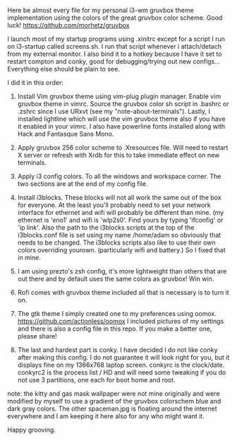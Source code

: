Here be almost every file for my personal i3-wm gruvbox theme implementation using the
colors of the great gruvbox color scheme. Good luck!  https://github.com/morhetz/gruvbox



I launch most of my startup programs using .xinitrc except for a script I run
on i3-startup called screens.sh. I run that script whenever i attach/detach
from my external monitor. I also bind it to a hotkey because I have it set to
restart compton and conky, good for debugging/trying out new configs...
Everything else should be plain to see.

I did it in this order:

1. Install Vim gruvbox theme using vim-plug plugin manager.
Enable vim gruvbox theme in vimrc. Source the gruvbox color sh script in
.bashrc or .zshrc since I use URxvt (see my "note-about-terminals"). Lastly, I
installed lightline which will use the vim gruvbox theme also if you have it
enabled in your vimrc. I also have powerline fonts installed along with Hack
and Fantasque Sans Mono.

2. Apply gruvbox 256 color scheme to .Xresources file. Will need to restart X
   server or refresh with Xrdb for this to take immediate effect on new
   terminals.

3. Apply i3 config colors. To all the windows and workspace corner. The two
   sections are at the end of my config file.

4. Install i3blocks. These blocks will not all work the same out of the
   box for everyone. At the least you'll probably need to set your network
   interface for ethernet and wifi will probably be different than mine. (my
   ethernet is 'eno1' and wifi is 'wlp2s0'. Find yours by typing 'ifconfig' or
   'ip link'. Also the path to the i3blocks scripts at the top of the i3blocks.conf file is set using
   my name /home/adam so obviously that needs to be changed. The i3blocks
   scripts also like to use their own colors overriding yourown. (particularly
   wifi and battery.) So I fixed that in mine.

5. I am using prezto's zsh config, it's more lightweight than others that are
   out there and by default uses the same colors as gruvbox! Win win.

6. Rofi comes with gruvbox theme included all that is necessary is to turn it
   on.

7. The gtk theme I simply created one to my preferences using oomox. https://github.com/actionless/oomox
I included pictures of my settings and there is also a config file in this
repo. If you make a better one, please share!

8. The last and hardest part is conky. I have decided I do not like conky
   after making this config. I do not guarantee it will look right for you,
   but it displays fine on my 1366x768 laptop screen. conkyrc is the
   clock/date. conkyrc2 is the process list / HD and will need some tweaking
   if you do not use 3 partitions, one each for boot home and root. 


note: the kitty and gas mask wallpaper were not mine originally and were modified by myself to use a
gradient of the gruvbox colorschem blue and dark gray colors. The other
spaceman.jpg is floating around the internet everywhere and I am keeping it
here also for any who might want it.

Happy grooving.
